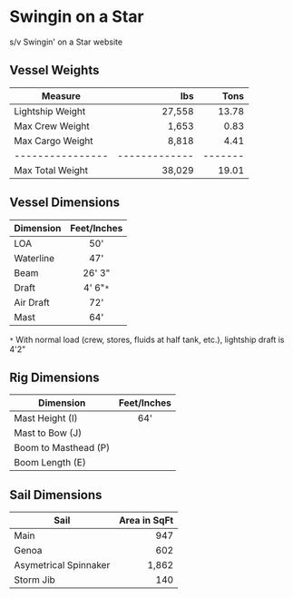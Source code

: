 # Swingin on a Star

s/v Swingin' on a Star website


## Vessel Weights

|Measure         | lbs         |  Tons |
|----------------|------------:|------:|
|Lightship Weight|      27,558 | 13.78 |
|Max Crew Weight |       1,653 |  0.83 |
|Max Cargo Weight|       8,818 |  4.41 |
|----------------|-------------|-------|
|Max Total Weight|      38,029 | 19.01 |


## Vessel Dimensions

| Dimension | Feet/Inches |
|-----------|:-----------:|
|LOA        |50'          |
|Waterline  |47'          |
|Beam       |26' 3"       |
|Draft      |4' 6"`*`     |
|Air Draft  |72'          |
|Mast       |64'          |

`*` With normal load (crew, stores, fluids at half tank, etc.), lightship draft is 4'2"


## Rig Dimensions

| Dimension          | Feet/Inches |
|--------------------|:-----------:|
|Mast Height (I)     |64'          |
|Mast to Bow (J)     |             |
|Boom to Masthead (P)|             |
|Boom Length (E)     |             |


## Sail Dimensions

| Sail                |Area in SqFt|
|---------------------|-----------:|
|Main                 |947         |
|Genoa                |602         |
|Asymetrical Spinnaker|1,862       |
|Storm Jib            |140         |
